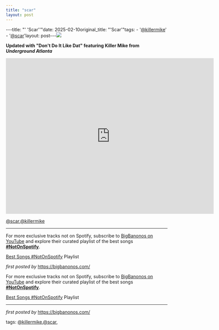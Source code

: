 ```yaml
---
title: "scar"
layout: post
---
```

---title: "' 'Scar''"date: 2025-02-10original_title: "'Scar'"tags:  - '[@killermike](/tags/killermike/)'  - '[@scar](/tags/scar/)'layout: post---<!-- Scar --><img src="https://resources.tidal.com/images/2348e184/ba9d/42dd/8007/4afb80d50a6e/640x640.jpg" /> <p><strong>Updated with "Don't Do It Like Dat" featuring Killer Mike from <em>Underground Atlanta</em></strong></p> <iframe width="648" height="486" src="https://www.youtube.com/embed/MEyPsdFxBlM" title="Scar (ft. Killer Mike) - Don't Do It Like Dat" frameborder="0" allow="accelerometer; autoplay; clipboard-write; encrypted-media; gyroscope; picture-in-picture; web-share" referrerpolicy="strict-origin-when-cross-origin" allowfullscreen></iframe> <p>[@scar](/tags/scar/),[@killermike](/tags/killermike/)</p> <hr /> <!-- Footer --><p>For more exclusive tracks not on Spotify, subscribe to <a href="https://www.youtube.com/[@BigBanonos](/tags/BigBanonos/)" target="_blank">BigBanonos on YouTube</a> and explore their curated playlist of the best songs <strong>[#NotOnSpotify](/tags/NotOnSpotify/)</strong>.</p> <p><a href="https://www.youtube.com/playlist?list=PLtuNtuTatqI0kFahUCbtbfenC_ET5O_tr" target="_blank">Best Songs [#NotOnSpotify](/tags/NotOnSpotify/) Playlist</a></p> <p><em>first posted by</em> <a href="https://bigbanonos.com/" rel="noopener" target="_new">https://bigbanonos.com/</a></p><!--Subscribe and Playlist Links--><div>    <p>For more exclusive tracks not on Spotify, subscribe to <a href="https://www.youtube.com/[@BigBanonos](/tags/BigBanonos/)" target="_blank">BigBanonos on YouTube</a> and explore their curated playlist of the best songs <strong>[#NotOnSpotify](/tags/NotOnSpotify/)</strong>.</p>    <p><a href="https://www.youtube.com/playlist?list=PLtuNtuTatqI0kFahUCbtbfenC_ET5O_tr" target="_blank">Best Songs [#NotOnSpotify](/tags/NotOnSpotify/) Playlist<br /></a></p></div><hr /><p><em>first posted by</em> <a href="https://bigbanonos.com/" rel="noopener" target="_new">https://bigbanonos.com/</a></p><p>tags: [@killermike](/tags/killermike/),[@scar](/tags/scar/),</p>